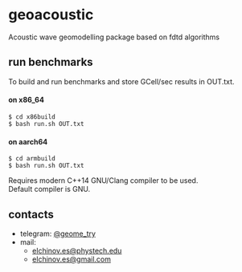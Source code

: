 # geoacoustic
Acoustic wave geomodelling package based on fdtd algorithms

## run benchmarks
To build and run benchmarks and store GCell/sec results in OUT.txt.

#### on x86\_64
```console
$ cd x86build
$ bash run.sh OUT.txt
```

#### on aarch64
```console
$ cd armbuild
$ bash run.sh OUT.txt
```

Requires modern C++14 GNU/Clang compiler to be used.  
Default compiler is GNU.

## contacts
- telegram: [@geome\_try](https://t.me/geome_try)
- mail:
  - elchinov.es@phystech.edu
  - elchinov.es@gmail.com

